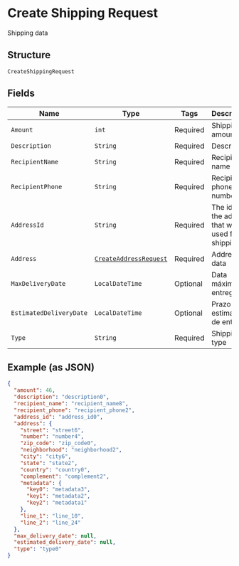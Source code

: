 
# Create Shipping Request

Shipping data

## Structure

`CreateShippingRequest`

## Fields

| Name | Type | Tags | Description | Getter | Setter |
|  --- | --- | --- | --- | --- | --- |
| `Amount` | `int` | Required | Shipping amount | int getAmount() | setAmount(int amount) |
| `Description` | `String` | Required | Description | String getDescription() | setDescription(String description) |
| `RecipientName` | `String` | Required | Recipient name | String getRecipientName() | setRecipientName(String recipientName) |
| `RecipientPhone` | `String` | Required | Recipient phone number | String getRecipientPhone() | setRecipientPhone(String recipientPhone) |
| `AddressId` | `String` | Required | The id of the address that will be used for shipping | String getAddressId() | setAddressId(String addressId) |
| `Address` | [`CreateAddressRequest`](../../doc/models/create-address-request.md) | Required | Address data | CreateAddressRequest getAddress() | setAddress(CreateAddressRequest address) |
| `MaxDeliveryDate` | `LocalDateTime` | Optional | Data máxima de entrega | LocalDateTime getMaxDeliveryDate() | setMaxDeliveryDate(LocalDateTime maxDeliveryDate) |
| `EstimatedDeliveryDate` | `LocalDateTime` | Optional | Prazo estimado de entrega | LocalDateTime getEstimatedDeliveryDate() | setEstimatedDeliveryDate(LocalDateTime estimatedDeliveryDate) |
| `Type` | `String` | Required | Shipping type | String getType() | setType(String type) |

## Example (as JSON)

```json
{
  "amount": 46,
  "description": "description0",
  "recipient_name": "recipient_name8",
  "recipient_phone": "recipient_phone2",
  "address_id": "address_id0",
  "address": {
    "street": "street6",
    "number": "number4",
    "zip_code": "zip_code0",
    "neighborhood": "neighborhood2",
    "city": "city6",
    "state": "state2",
    "country": "country0",
    "complement": "complement2",
    "metadata": {
      "key0": "metadata3",
      "key1": "metadata2",
      "key2": "metadata1"
    },
    "line_1": "line_10",
    "line_2": "line_24"
  },
  "max_delivery_date": null,
  "estimated_delivery_date": null,
  "type": "type0"
}
```


